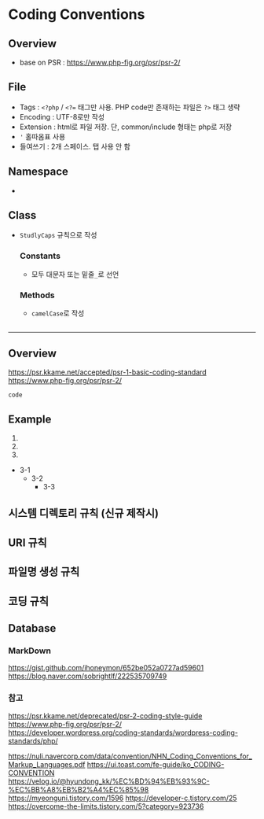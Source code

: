 # Coding Conventions
## Overview
+ base on PSR : <https://www.php-fig.org/psr/psr-2/>

## File
+ Tags : `<?php` / `<?=` 태그만 사용. PHP code만 존재하는 파일은 `?>` 태그 생략
+ Encoding : UTF-8로만 작성
+ Extension : html로 파일 저장. 단, common/include 형태는 php로 저장
+ `'` 홀따옴표 사용
+ 들여쓰기 : 2개 스페이스. 탭 사용 안 함

## Namespace
+ 

## Class
+ `StudlyCaps` 규칙으로 작성
    ### Constants
    + 모두 대문자 또는 밑줄`_`로 선언
    ### Methods
    + `camelCase`로 작성

## 
## 
## 


----------------------------------
## Overview
https://psr.kkame.net/accepted/psr-1-basic-coding-standard   
https://www.php-fig.org/psr/psr-2/

<code>code</code>

## Example
1.
2.
3.
+ 3-1
  + 3-2
    + 3-3

## 시스템 디렉토리 규칙 (신규 제작시)
## URI 규칙
## 파일명 생성 규칙
## 코딩 규칙
## Database

### MarkDown
https://gist.github.com/ihoneymon/652be052a0727ad59601
https://blog.naver.com/sobrightlf/222535709749

### 참고
https://psr.kkame.net/deprecated/psr-2-coding-style-guide
https://www.php-fig.org/psr/psr-2/
https://developer.wordpress.org/coding-standards/wordpress-coding-standards/php/

https://nuli.navercorp.com/data/convention/NHN_Coding_Conventions_for_Markup_Languages.pdf
https://ui.toast.com/fe-guide/ko_CODING-CONVENTION
https://velog.io/@hyundong_kk/%EC%BD%94%EB%93%9C-%EC%BB%A8%EB%B2%A4%EC%85%98
https://myeonguni.tistory.com/1596
https://developer-c.tistory.com/25
https://overcome-the-limits.tistory.com/5?category=923736
